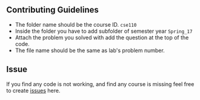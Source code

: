 ## Contributing Guidelines ##

* The folder name should be the course ID. `cse110`
* Inside the folder you have to add subfolder of semester year `Spring_17`
* Attach the problem you solved with add the question at the top of the code. 
* The file name should be the same as lab's problem number. 

## Issue ##

If you find any code is not working, and find any course is missing feel free to create [issues](https://github.com/Sifatul/Bracu_Lab_Solution/issues) here.


